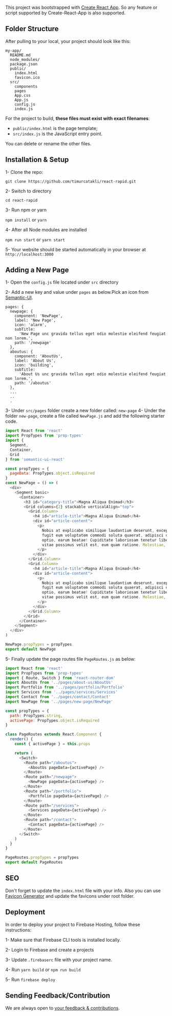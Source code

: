 This project was bootstrapped with [Create React App](https://github.com/facebookincubator/create-react-app). So any feature or script supported by Create-React-App is also supported.

## Folder Structure

After pulling to your local, your project should look like this:

```
my-app/
  README.md
  node_modules/
  package.json
  public/
    index.html
    favicon.ico
  src/
    components
    pages
    App.css
    App.js
    config.js
    index.js
```

For the project to build, **these files must exist with exact filenames**:

* `public/index.html` is the page template;
* `src/index.js` is the JavaScript entry point.

You can delete or rename the other files.

## Installation & Setup
1- Clone the repo:

`git clone https://github.com/timurcatakli/react-rapid.git`

2- Switch to directory

`cd react-rapid`

3- Run npm or yarn

`npm install`
or
`yarn`

4- After all Node modules are installed

`npm run start` or `yarn start`

5- Your website should be started automatically in your browser at `http://localhost:3000`

## Adding a New Page
1- Open the `config.js` file located under `src` directory

2- Add a new key and value under `pages` as below.Pick an icon from [Semantic-UI](https://react.semantic-ui.com/elements/icon).

```
pages: {
  newpage: {
    component: 'NewPage',
    label: 'New Page',
    icon: 'alarm',
    subTitle:
      'New Page unc gravida tellus eget odio molestie eleifend feugiat non lorem.',
    path: '/newpage'
  },
  aboutus: {
    component: 'AboutUs',
    label: 'About Us',
    icon: 'building',
    subTitle:
      'About Us unc gravida tellus eget odio molestie eleifend feugiat non lorem.',
    path: '/aboutus'
  },
  ...
  ..
  .
```
3- Under `src/pages` folder create a new folder called: `new-page`
4- Under the folder `new-page`, create a file called `NewPage.js` and add the following starter code.

```js
import React from 'react'
import PropTypes from 'prop-types'
import {
  Segment,
  Container,
  Grid
} from 'semantic-ui-react'

const propTypes = {
  pageData: PropTypes.object.isRequired
}
const NewPage = () => (
  <div>
    <Segment basic>
      <Container>
        <h3 id="category-title">Magna Aliqua Enimad</h3>
        <Grid columns={2} stackable verticalAlign="top">
          <Grid.Column>
            <h4 id="article-title">Magna Aliqua Enimad</h4>
            <div id="article-content">
              <p>
                Nobis at explicabo similique laudantium deserunt, excepturi
                fugit eum voluptatem commodi soluta quaerat, adipisci ducimus
                optio, earum beatae! Cupiditate laboriosam tenetur libero at
                vitae possimus velit est, eum quam ratione. Molestiae, veniam.
              </p>
            </div>
          </Grid.Column>
          <Grid.Column>
            <h4 id="article-title">Magna Aliqua Enimad</h4>
            <div id="article-content">
              <p>
                Nobis at explicabo similique laudantium deserunt, excepturi
                fugit eum voluptatem commodi soluta quaerat, adipisci ducimus
                optio, earum beatae! Cupiditate laboriosam tenetur libero at
                vitae possimus velit est, eum quam ratione. Molestiae, veniam.
              </p>
            </div>
          </Grid.Column>
        </Grid>
      </Container>
    </Segment>
  </div>
)

NewPage.propTypes = propTypes
export default NewPage

```
5- Finally update the page routes file `PageRoutes.js` as below:

```js
import React from 'react'
import PropTypes from 'prop-types'
import { Route, Switch } from 'react-router-dom'
import AboutUs from '../pages/about-us/AboutUs'
import Portfolio from '../pages/portfolio/Portfolio'
import Services from '../pages/services/Services'
import Contact from '../pages/contact/Contact'
import NewPage from '../pages/new-page/NewPage'

const propTypes = {
  path: PropTypes.string,
  activePage: PropTypes.object.isRequired
}

class PageRoutes extends React.Component {
  render() {
    const { activePage } = this.props

    return (
      <Switch>
        <Route path="/aboutus">
          <AboutUs pageData={activePage} />
        </Route>
        <Route path="/newpage">
          <NewPage pageData={activePage} />
        </Route>
        <Route path="/portfolio">
          <Portfolio pageData={activePage} />
        </Route>
        <Route path="/services">
          <Services pageData={activePage} />
        </Route>
        <Route path="/contact">
          <Contact pageData={activePage} />
        </Route>
      </Switch>
    )
  }
}

PageRoutes.propTypes = propTypes
export default PageRoutes
```

## SEO
Don't forget to update the `index.html` file with your info. Also you can use [Favicon Generator](https://realfavicongenerator.net) and update the favicons under root folder.

## Deployment
In order to deploy your project to Firebase Hosting, follow these instructions:

1- Make sure that Firebase CLI tools is installed locally.

2- Login to Firebase and create a projects

3- Update `.firebaserc` file with your project name.

4- Run `yarn build` or `npm run build`

5- Run `firebase deploy`

## Sending Feedback/Contribution

We are always open to [your feedback & contributions](https://github.com/timurcatakli/react-rapid/issues).
